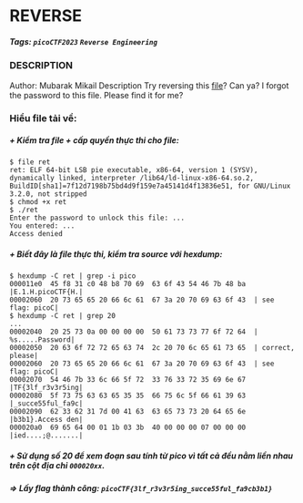 # REVERSE
##### Tags: `picoCTF2023` `Reverse Engineering`
### DESCRIPTION
Author: Mubarak Mikail
Description
Try reversing this [file](https://artifacts.picoctf.net/c/274/ret)? Can ya? I forgot the password to this file. Please find it for me?
### Hiểu file tải về:
##### + Kiểm tra file + cấp quyền thực thi cho file:
```
$ file ret
ret: ELF 64-bit LSB pie executable, x86-64, version 1 (SYSV), dynamically linked, interpreter /lib64/ld-linux-x86-64.so.2, BuildID[sha1]=7f12d7198b75bd4d9f159e7a45141d4f13836e51, for GNU/Linux 3.2.0, not stripped
$ chmod +x ret
$ ./ret
Enter the password to unlock this file: ...
You entered: ...
Access denied
```
##### + Biết đây là file thực thi, kiểm tra source với hexdump:
```
$ hexdump -C ret | grep -i pico
000011e0  45 f8 31 c0 48 b8 70 69  63 6f 43 54 46 7b 48 ba  |E.1.H.picoCTF{H.|
00002060  20 73 65 65 20 66 6c 61  67 3a 20 70 69 63 6f 43  | see flag: picoC|
$ hexdump -C ret | grep 20
...
00002040  20 25 73 0a 00 00 00 00  50 61 73 73 77 6f 72 64  | %s.....Password|
00002050  20 63 6f 72 72 65 63 74  2c 20 70 6c 65 61 73 65  | correct, please|
00002060  20 73 65 65 20 66 6c 61  67 3a 20 70 69 63 6f 43  | see flag: picoC|
00002070  54 46 7b 33 6c 66 5f 72  33 76 33 72 35 69 6e 67  |TF{3lf_r3v3r5ing|
00002080  5f 73 75 63 63 65 35 35  66 75 6c 5f 66 61 39 63  |_succe55ful_fa9c|
00002090  62 33 62 31 7d 00 41 63  63 65 73 73 20 64 65 6e  |b3b1}.Access den|
000020a0  69 65 64 00 01 1b 03 3b  40 00 00 00 07 00 00 00  |ied....;@.......|
```
##### + Sử dụng số 20 để xem đoạn sau tính từ pico vì tất cả đều nằm liền nhau trên cột địa chỉ `000020xx`.
##### => Lấy flag thành công: `picoCTF{3lf_r3v3r5ing_succe55ful_fa9cb3b1}`
